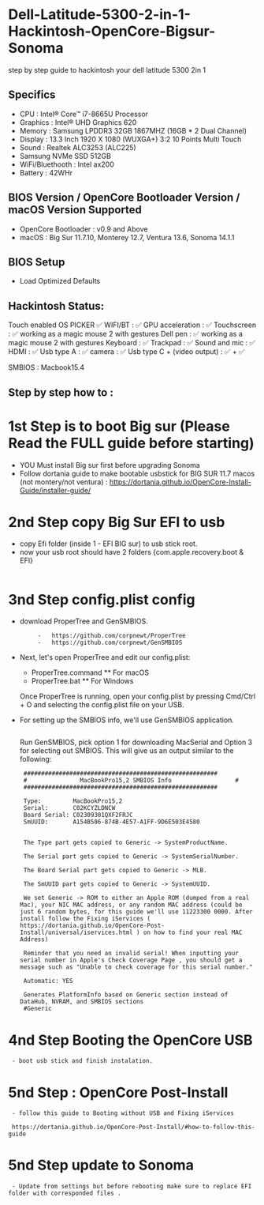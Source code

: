 # Dell-Latitude-5300-2-in-1-Hackintosh-OpenCore-Bigsur-Sonoma
step by step guide to hackintosh your dell latitude 5300 2in 1

## Specifics

- CPU : Intel® Core™ i7-8665U Processor
- Graphics : Intel® UHD Graphics 620
- Memory : Samsung LPDDR3 32GB 1867MHZ (16GB * 2 Dual Channel)
- Display : 13.3 Inch 1920 X 1080 (WUXGA+) 3:2 10 Points Multi Touch
- Sound : Realtek ALC3253 (ALC225)
- Samsung NVMe SSD 512GB
- WiFi/Bluethooth : Intel ax200
- Battery : 42WHr


## BIOS Version / OpenCore Bootloader Version / macOS Version Supported

- OpenCore Bootloader : v0.9 and Above
- macOS : Big Sur 11.7.10, Monterey 12.7, Ventura  13.6, Sonoma 14.1.1


## BIOS Setup

- Load Optimized Defaults

## Hackintosh Status:

Touch enabled OS PICKER ✅ 
WIFI/BT : ✅ 
GPU acceleration : ✅ 
Touchscreen : ✅ working as a magic mouse 2 with gestures 
Dell pen : ✅ working as a magic mouse 2 with gestures 
Keyboard : ✅ 
Trackpad : ✅ 
Sound and mic : ✅ 
HDMI  : ✅ 
Usb type A : ✅
camera : ✅
 Usb type C + (video output) : ✅ + ✅

SMBIOS : Macbook15.4

## Step by step how to :

# 1st Step is to boot Big sur (Please Read the FULL guide before starting)
 - YOU Must install Big sur first before upgrading Sonoma
 - Follow dortania guide to make bootable usbstick for BIG SUR 11.7 macos (not montery/not ventura)  : https://dortania.github.io/OpenCore-Install-Guide/installer-guide/
# 2nd Step copy Big Sur EFI to usb
 - copy Efi folder (inside 1 - EFI BIG sur) to usb stick root.
 - now your usb root should have 2 folders {com.apple.recovery.boot & EFI}

<img src="https://dortania.github.io/OpenCore-Install-Guide/assets/img/com-efi-done.a6fb730e.png" alt="">

# 3nd Step config.plist config
 - download ProperTree and GenSMBIOS.

            -   https://github.com/corpnewt/ProperTree
            -   https://github.com/corpnewt/GenSMBIOS
            
 - Next, let's open ProperTree and edit our config.plist:

    * ProperTree.command
      ** For macOS
    * ProperTree.bat
      ** For Windows

    Once ProperTree is running, open your config.plist by pressing Cmd/Ctrl + O and selecting the config.plist file on your USB.

 - For setting up the SMBIOS info, we'll use GenSMBIOS application.

    
    <img src="https://dortania.github.io/OpenCore-Install-Guide/assets/img/smbios.35dd8ead.png" alt="">

    Run GenSMBIOS, pick option 1 for downloading MacSerial and Option 3 for selecting out SMBIOS. 
    This will give us an output similar to the following:

        #######################################################
        #               MacBookPro15,2 SMBIOS Info                  #
        #######################################################

        Type:         MacBookPro15,2
        Serial:       C02KCYZLDNCW
        Board Serial: C02309301QXF2FRJC
        SmUUID:       A154B586-874B-4E57-A1FF-9D6E503E4580


        The Type part gets copied to Generic -> SystemProductName.

        The Serial part gets copied to Generic -> SystemSerialNumber.

        The Board Serial part gets copied to Generic -> MLB.

        The SmUUID part gets copied to Generic -> SystemUUID.

        We set Generic -> ROM to either an Apple ROM (dumped from a real Mac), your NIC MAC address, or any random MAC address (could be just 6 random bytes, for this guide we'll use 11223300 0000. After install follow the Fixing iServices ( https://dortania.github.io/OpenCore-Post-Install/universal/iservices.html ) on how to find your real MAC Address)

        Reminder that you need an invalid serial! When inputting your serial number in Apple's Check Coverage Page , you should get a message such as "Unable to check coverage for this serial number."

        Automatic: YES

        Generates PlatformInfo based on Generic section instead of DataHub, NVRAM, and SMBIOS sections
        #Generic

# 4nd Step Booting the OpenCore USB

     - boot usb stick and finish instalation.

# 5nd Step : OpenCore Post-Install
     - follow this guide to Booting without USB and Fixing iServices
     
     https://dortania.github.io/OpenCore-Post-Install/#how-to-follow-this-guide

# 5nd Step update to Sonoma
    
     - Update from settings but before rebooting make sure to replace EFI folder with corresponded files .
